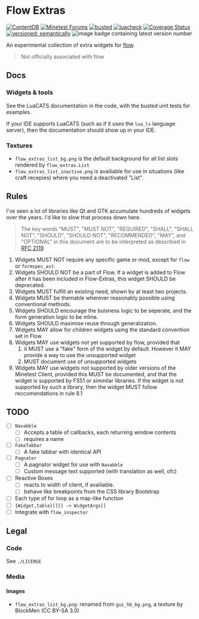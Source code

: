 # Flow Extras

[![ContentDB](https://content.minetest.net/packages/lazerbeak12345/flow_extras/shields/downloads/)](https://content.minetest.net/packages/lazerbeak12345/flow_extras/)
[![Minetest Forums](https://img.shields.io/badge/Minetest_Forums-Flow_Extras-%234faf00?logo=minetest&labelColor=%23161616)](https://forum.minetest.net/viewtopic.php?t=29766)
[![busted](https://github.com/Lazerbeak12345/flow-extras/actions/workflows/busted.yml/badge.svg)](https://github.com/Lazerbeak12345/flow-extras/actions/workflows/busted.yml)
[![luacheck](https://github.com/Lazerbeak12345/flow-extras/actions/workflows/luacheck.yml/badge.svg)](https://github.com/Lazerbeak12345/flow-extras/actions/workflows/luacheck.yml)
[![Coverage Status](https://coveralls.io/repos/github/Lazerbeak12345/flow-extras/badge.svg?branch=master)](https://coveralls.io/github/Lazerbeak12345/flow-extras?branch=master)
[![versioned: semantically](https://img.shields.io/badge/versioned-semantically-orange)](https://semver.org)
![image badge containing latest version number](https://img.shields.io/github/v/tag/Lazerbeak12345/flow-extras?filter=*.*.*&label=latest%20version)

An experimental collection of extra widgets for [flow].

> Not officially associated with flow

[flow]: https://github.com/luk3yx/minetest-flow

## Docs

<span id="widgets"></span>
<span id="grid"></span>
<span id="list"></span>
<span id="tools"></span>
### Widgets & tools

See the LuaCATS documentation in the code, with the busted unit tests for examples.

If your IDE supports LuaCATS (such as if it uses the `lua_ls` language server), then the documentation should show up in your IDE.

### Textures

- `flow_extras_list_bg.png` is the default background for all list slots rendered by `flow_extras.List`
- `flow_extras_list_inactive.png` is availiable for use in situations (like craft recepies) where you need a deactivated "List".

## Rules

I've seen a lot of libraries like Qt and GTK accumulate hundreds of widgets over the years. I'd like to slow that process down here.

> The key words "MUST", "MUST NOT", "REQUIRED", "SHALL", "SHALL
> NOT", "SHOULD", "SHOULD NOT", "RECOMMENDED",  "MAY", and
> "OPTIONAL" in this document are to be interpreted as described in
> [RFC 2119](https://datatracker.ietf.org/doc/html/rfc2119).

1. Widgets MUST NOT require any specific game or mod, except for `flow` or `formspec_ast`.
2. Widgets SHOULD NOT be a part of Flow. If a widget is added to Flow after it has been included in Flow-Extras, this widget SHOULD be deprecated.
3. Widgets MUST fulfill an existing need, shown by at least two projects.
4. Widgets MUST be themable wherever reasonably possible using conventional methods.
5. Widgets SHOULD encourage the buisness logic to be seperate, and the form generation logic to be inline.
6. Widgets SHOULD maximise reuse through generalization.
7. Widgets MAY allow for children widgets using the standard convention set in Flow
8. Widgets MAY use widgets not yet supported by flow, provided that
   1. it MUST use a "fake" form of the widget by default. However it MAY provide a way to use the unsupported widget
   2. MUST document use of unsupported widgets
9. Widgets MAY use widgets not supported by older versions of the Minetest Client, provided this MUST be documented, and that the widget is supported by FS51 or simmilar libraries. If the widget is not supported by such a library, then the widget MUST follow reccomendations in rule 8.1

## TODO

- [ ] `Navabble`
    - [ ] Accepts a table of callbacks, each returning window contents
    - [ ] requires a name
- [ ] `FakeTabbar`
    - [ ] A fake tabbar with identical API
- [ ] `Pagnator`
    - [ ] A pagnator widget for use with `Navabble`
    - [ ] Custom message text supported (with translation as well, ofc)
- [ ] Reactive Boxes
    - [ ] reacts to width of client, if availiable.
    - [ ] behave like breakpoints from the CSS library Bootstrap
- [ ] Each type of for loop as a map-like function
- [ ] `{Widget,table}[][] -> WidgetArgs[]`
- [ ] Integrate with `flow_inspector`

## Legal

### Code

See `./LICENSE`

### Media

#### Images

- `flow_extras_list_bg.png`: renamed from `gui_hb_bg.png`, a texture by BlockMen (CC BY-SA 3.0)
